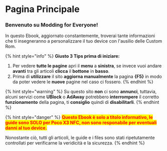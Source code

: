 # Pagina Principale

### Benvenuto su Modding for Everyone!

In questo Ebook, aggiornato constantemente, troverai tante informazioni che ti insegneranno a personalizzare il tuo device con l'ausilio delle Custom Rom.

{% hint style="info" %}
**Giusto 3 Tips prima di iniziare:**

1. Per vedere **tutte le pagine** apri il **menu** a **sinistra**, se invece vuoi andare **avanti** tra gli articoli **clicca** il **bottone** in **basso**.
2. Prima di **utilizzare** il sito **aggiorna manualmente** la pagina **{F5}** in modo da poter vedere le **nuove** pagine nel caso ci fossero.
{% endhint %}

{% hint style="warning" %}
Su questo sito **non** ci sono **annunci**, tuttavia, alcuni servizi come **UBlock** o **AdAway** potrebbero **interrompere** il corretto **funzionamento** della pagina, ti **consiglio** quindi di **disabilitarli**.
{% endhint %}

{% hint style="danger" %}
<mark style="color:red;">**Questo Ebook è solo a titolo informativo, le guide sono SOLO per Poco X3 NFC, non sono responabile per eventuali danni al tuo device.**</mark>

Nonostante ciò, tutti gli articoli, le guide e i files sono stati ripetutamente controllati per verificarne la veridicità e la sicurezza.
{% endhint %}
